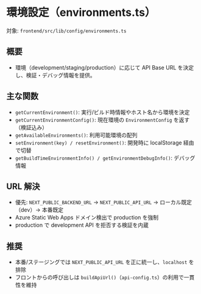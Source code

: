 # 環境設定（environments.ts）

対象: `frontend/src/lib/config/environments.ts`

## 概要
- 環境（development/staging/production）に応じて API Base URL を決定し、検証・デバッグ情報を提供。

## 主な関数
- `getCurrentEnvironment()`: 実行/ビルド時情報やホスト名から環境を決定
- `getCurrentEnvironmentConfig()`: 現在環境の `EnvironmentConfig` を返す（検証込み）
- `getAvailableEnvironments()`: 利用可能環境の配列
- `setEnvironment(key) / resetEnvironment()`: 開発時に localStorage 経由で切替
- `getBuildTimeEnvironmentInfo() / getEnvironmentDebugInfo()`: デバッグ情報

## URL 解決
- 優先: `NEXT_PUBLIC_BACKEND_URL` → `NEXT_PUBLIC_API_URL` → ローカル既定（dev）→ 本番既定
- Azure Static Web Apps ドメイン検出で production を強制
- production で development API を拒否する検証を内蔵

## 推奨
- 本番/ステージングでは `NEXT_PUBLIC_API_URL` を正に統一し、`localhost` を排除
- フロントからの呼び出しは `buildApiUrl()`（`api-config.ts`）の利用で一貫性を維持
